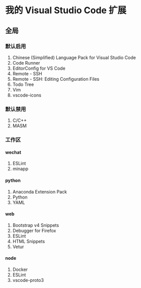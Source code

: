 # 我的 Visual Studio Code 扩展

## 全局

### 默认启用
1. Chinese (Simplified) Language Pack for Visual Studio Code
2. Code Runner
3. EditorConfig for VS Code
4. Remote - SSH
5. Remote - SSH: Editing Configuration Files
6. Todo Tree
7. Vim
8. vscode-icons

### 默认禁用
1. C/C++
2. MASM


### 工作区

#### wechat
1. ESLint
2. minapp

#### python
1. Anaconda Extension Pack
2. Python
3. YAML

#### web
1. Bootstrap v4 Snippets
2. Debugger for Firefox
3. ESLint
4. HTML Snippets
5. Vetur

#### node
1. Docker
2. ESLint
3. vscode-proto3

